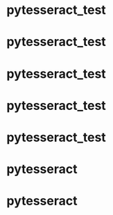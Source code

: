 # pytesseract_test
# pytesseract_test
# pytesseract_test
# pytesseract_test
# pytesseract_test
# pytesseract
# pytesseract
